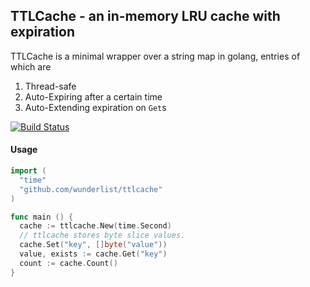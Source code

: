 ## TTLCache - an in-memory LRU cache with expiration

TTLCache is a minimal wrapper over a string map in golang, entries of which are

1. Thread-safe
2. Auto-Expiring after a certain time
3. Auto-Extending expiration on `Get`s

[![Build Status](https://travis-ci.org/gospackler/ttlcache.svg)](https://travis-ci.org/gospackler/ttlcache)

#### Usage
```go
import (
  "time"
  "github.com/wunderlist/ttlcache"
)

func main () {
  cache := ttlcache.New(time.Second)
  // ttlcache stores byte slice values.
  cache.Set("key", []byte("value"))
  value, exists := cache.Get("key")
  count := cache.Count()
}
```

